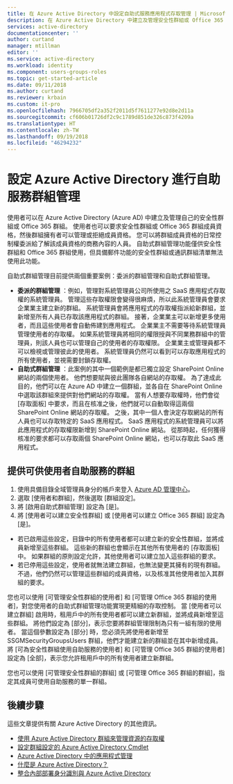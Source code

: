 ```yaml
---
title: 在 Azure Active Directory 中設定自助式服務應用程式存取管理 | Microsoft Docs
description: 在 Azure Active Directory 中建立及管理安全性群組或 Office 365 群組，並要求安全性群組或 Office 365 群組成員資格
services: active-directory
documentationcenter: ''
author: curtand
manager: mtillman
editor: ''
ms.service: active-directory
ms.workload: identity
ms.component: users-groups-roles
ms.topic: get-started-article
ms.date: 09/11/2018
ms.author: curtand
ms.reviewer: krbain
ms.custom: it-pro
ms.openlocfilehash: 7966705df2a352f2011d5f7611277e92d8e2d11a
ms.sourcegitcommit: cf606b01726df2c9c1789d851de326c873f4209a
ms.translationtype: HT
ms.contentlocale: zh-TW
ms.lasthandoff: 09/19/2018
ms.locfileid: "46294232"
---
```

# <a name="set-up-azure-active-directory-for-self-service-group-management"></a>設定 Azure Active Directory 進行自助服務群組管理
使用者可以在 Azure Active Directory (Azure AD) 中建立及管理自己的安全性群組或 Office 365 群組。 使用者也可以要求安全性群組或 Office 365 群組成員資格，然後群組擁有者可以管理或拒絕成員資格。 您可以將群組成員資格的日常控制權委派給了解該成員資格的商務內容的人員。 自助式群組管理功能僅供安全性群組和 Office 365 群組使用，但具備郵件功能的安全性群組或通訊群組清單無法使用此功能。

自助式群組管理目前提供兩個重要案例：委派的群組管理和自助式群組管理。

* **委派的群組管理** ：例如，管理對系統管理員公司所使用之 SaaS 應用程式存取權的系統管理員。 管理這些存取權限會變得很麻煩，所以此系統管理員會要求企業業主建立新的群組。 系統管理員會將應用程式的存取權指派給新群組，並新增至所有人員已存取該應用程式的群組。 接著，企業業主可以新增更多使用者，而且這些使用者會自動佈建到應用程式。 企業業主不需要等待系統管理員管理使用者的存取權。 如果系統管理員將相同的權限授與不同業務群組中的管理員，則該人員也可以管理自己的使用者的存取權限。 企業業主或管理員都不可以檢視或管理彼此的使用者。 系統管理員仍然可以看到可以存取應用程式的所有使用者，並視需要封鎖存取權。
* **自助式群組管理** ：此案例的其中一個範例是都已獨立設定 SharePoint Online 網站的兩個使用者。 他們想要賦與彼此團隊各自網站的存取權。 為了達成此目的，他們可以在 Azure AD 中建立一個群組，並各自在 SharePoint Online 中選取該群組來提供對他們網站的存取權。 當有人想要存取權時，他們會從 [存取面板] 中要求，而且在核准之後，他們就可以自動取得這兩個 SharePoint Online 網站的存取權。 之後，其中一個人會決定存取網站的所有人員也可以存取特定的 SaaS 應用程式。 SaaS 應用程式的系統管理員可以將此應用程式的存取權限新增到 SharePoint Online 網站。 從那時起，任何獲得核准的要求都可以存取兩個 SharePoint Online 網站，也可以存取此 SaaS 應用程式。

## <a name="make-a-group-available-for-user-self-service"></a>提供可供使用者自助服務的群組
1. 使用具備目錄全域管理員身分的帳戶來登入 [Azure AD 管理中心](https://aad.portal.azure.com)。
2. 選取 [使用者和群組]，然後選取 [群組設定]。
3. 將 [啟用自助式群組管理] 設定為 [是]。
4. 將 [使用者可以建立安全性群組] 或 [使用者可以建立 Office 365 群組] 設定為 [是]。
  * 若已啟用這些設定，目錄中的所有使用者都可以建立新的安全性群組，並將成員新增至這些群組。 這些新的群組也會顯示在其他所有使用者的 [存取面板] 中。 如果群組的原則設定允許，其他使用者可以建立加入這些群組的要求。 
  * 若已停用這些設定，使用者就無法建立群組，也無法變更其擁有的現有群組。 不過，他們仍然可以管理這些群組的成員資格，以及核准其他使用者加入其群組的要求。

您也可以使用 [可管理安全性群組的使用者]  和 [可管理 Office 365 群組的使用者]，對您使用者的自助式群組管理功能實現更精細的存取控制。 當 [使用者可以建立群組]  啟用時，租用戶中的所有使用者都可以建立新群組，並將成員新增至這些群組。 將他們設定為 [部分]，表示您要將群組管理限制為只有一組有限的使用者。 當這個參數設定為 [部分] 時，您必須先將使用者新增至 SSGMSecurityGroupsUsers 群組，他們才能建立新的群組並在其中新增成員。 將 [可為安全性群組使用自助服務的使用者]  和 [可管理 Office 365 群組的使用者] 設定為 [全部]，表示您允許租用戶中的所有使用者建立新群組。

您也可以使用 [可管理安全性群組的群組]  或 [可管理 Office 365 群組的群組]，指定其成員可使用自助服務的單一群組。

## <a name="next-steps"></a>後續步驟
這些文章提供有關 Azure Active Directory 的其他資訊。

* [使用 Azure Active Directory 群組來管理資源的存取權](../fundamentals/active-directory-manage-groups.md)
* [設定群組設定的 Azure Active Directory Cmdlet](groups-settings-cmdlets.md)
* [Azure Active Directory 中的應用程式管理](../manage-apps/what-is-application-management.md)
* [什麼是 Azure Active Directory？](../fundamentals/active-directory-whatis.md)
* [整合內部部署身分識別與 Azure Active Directory](../hybrid/whatis-hybrid-identity.md)
